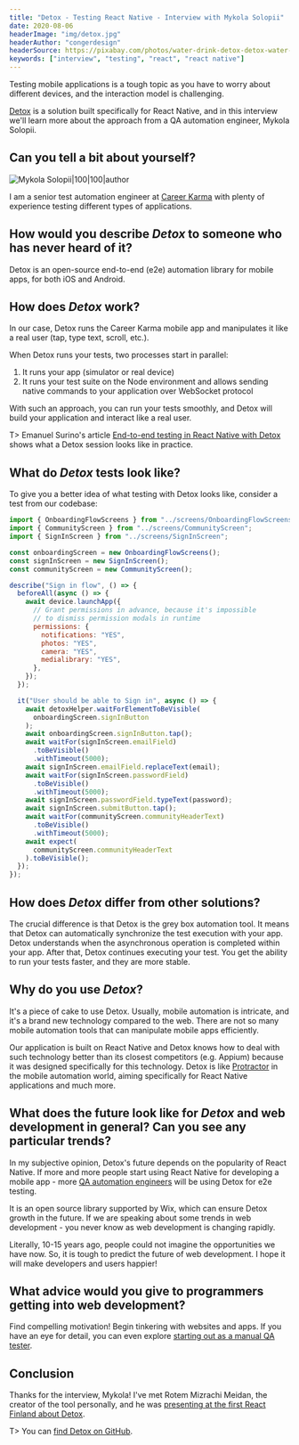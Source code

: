 ```yaml
---
title: "Detox - Testing React Native - Interview with Mykola Solopii"
date: 2020-08-06
headerImage: "img/detox.jpg"
headerAuthor: "congerdesign"
headerSource: https://pixabay.com/photos/water-drink-detox-detox-water-1487304/
keywords: ["interview", "testing", "react", "react native"]
---
```


Testing mobile applications is a tough topic as you have to worry about different devices, and the interaction model is challenging.

[Detox](https://github.com/wix/Detox) is a solution built specifically for React Native, and in this interview we'll learn more about the approach from a QA automation engineer, Mykola Solopii.

## Can you tell a bit about yourself?

![Mykola Solopii|100|100|author](img/mykola.jpg)

I am a senior test automation engineer at [Career Karma](https://careerkarma.com/) with plenty of experience testing different types of applications.

## How would you describe _Detox_ to someone who has never heard of it?

Detox is an open-source end-to-end (e2e) automation library for mobile apps, for both iOS and Android.

## How does _Detox_ work?

In our case, Detox runs the Career Karma mobile app and manipulates it like a real user (tap, type text, scroll, etc.).

When Detox runs your tests, two processes start in parallel:

1. It runs your app (simulator or real device)
2. It runs your test suite on the Node environment and allows sending native commands to your application over WebSocket protocol

With such an approach, you can run your tests smoothly, and Detox will build your application and interact like a real user.

T> Emanuel Surino's article [End-to-end testing in React Native with Detox](https://blog.logrocket.com/end-to-end-testing-in-react-native-with-detox/) shows what a Detox session looks like in practice.

## What do _Detox_ tests look like?

To give you a better idea of what testing with Detox looks like, consider a test from our codebase:

```javascript
import { OnboardingFlowScreens } from "../screens/OnboardingFlowScreens";
import { CommunityScreen } from "../screens/CommunityScreen";
import { SignInScreen } from "../screens/SignInScreen";

const onboardingScreen = new OnboardingFlowScreens();
const signInScreen = new SignInScreen();
const communityScreen = new CommunityScreen();

describe("Sign in flow", () => {
  beforeAll(async () => {
    await device.launchApp({
      // Grant permissions in advance, because it's impossible
      // to dismiss permission modals in runtime
      permissions: {
        notifications: "YES",
        photos: "YES",
        camera: "YES",
        medialibrary: "YES",
      },
    });
  });

  it("User should be able to Sign in", async () => {
    await detoxHelper.waitForElementToBeVisible(
      onboardingScreen.signInButton
    );
    await onboardingScreen.signInButton.tap();
    await waitFor(signInScreen.emailField)
      .toBeVisible()
      .withTimeout(5000);
    await signInScreen.emailField.replaceText(email);
    await waitFor(signInScreen.passwordField)
      .toBeVisible()
      .withTimeout(5000);
    await signInScreen.passwordField.typeText(password);
    await signInScreen.submitButton.tap();
    await waitFor(communityScreen.communityHeaderText)
      .toBeVisible()
      .withTimeout(5000);
    await expect(
      communityScreen.communityHeaderText
    ).toBeVisible();
  });
});
```

## How does _Detox_ differ from other solutions?

The crucial difference is that Detox is the grey box automation tool. It means that Detox can automatically synchronize the test execution with your app. Detox understands when the asynchronous operation is completed within your app. After that, Detox continues executing your test. You get the ability to run your tests faster, and they are more stable.

## Why do you use _Detox_?

It's a piece of cake to use Detox. Usually, mobile automation is intricate, and it's a brand new technology compared to the web. There are not so many mobile automation tools that can manipulate mobile apps efficiently.

Our application is built on React Native and Detox knows how to deal with such technology better than its closest competitors (e.g. Appium) because it was designed specifically for this technology. Detox is like [Protractor](https://github.com/angular/protractor) in the mobile automation world, aiming specifically for React Native applications and much more.

## What does the future look like for _Detox_ and web development in general? Can you see any particular trends?

In my subjective opinion, Detox's future depends on the popularity of React Native. If more and more people start using React Native for developing a mobile app - more [QA automation engineers](https://careerkarma.com/careers/quality-assurance-engineer) will be using Detox for e2e testing.

It is an open source library supported by Wix, which can ensure Detox growth in the future. If we are speaking about some trends in web development - you never know as web development is changing rapidly.

Literally, 10-15 years ago, people could not imagine the opportunities we have now. So, it is tough to predict the future of web development. I hope it will make developers and users happier!

## What advice would you give to programmers getting into web development?

Find compelling motivation! Begin tinkering with websites and apps. If you have an eye for detail, you can even explore [starting out as a manual QA tester](https://careerkarma.com/blog/manual-to-automation-tester/).

## Conclusion

Thanks for the interview, Mykola! I've met Rotem Mizrachi Meidan, the creator of the tool personally, and he was [presenting at the first React Finland about Detox](https://www.youtube.com/watch?v=iCmqaMrrZMA).

T> You can [find Detox on GitHub](https://github.com/wix/Detox).
